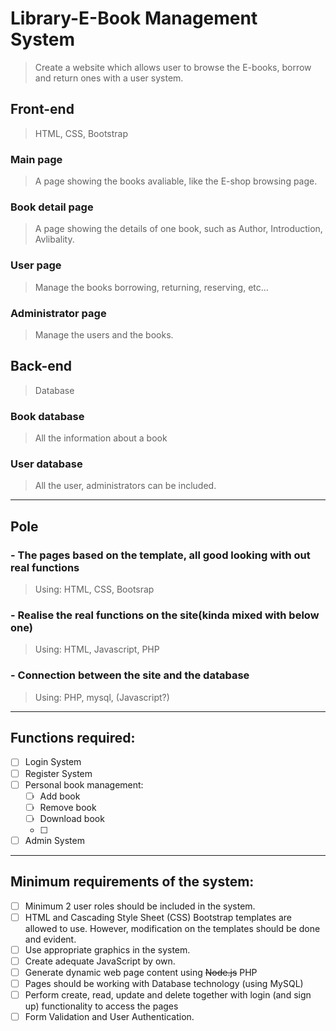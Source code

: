 # Library-E-Book Management System
>Create a website which allows user to browse the E-books, borrow and return ones with a user system.

## Front-end
>HTML, CSS, Bootstrap
### Main page
>A page showing the books avaliable, like the E-shop browsing page.
### Book detail page
>A page showing the details of one book, such as Author, Introduction, Avlibality.
### User page
>Manage the books borrowing, returning, reserving, etc...
### Administrator page
>Manage the users and the books.

## Back-end
>Database
### Book database
> All the information about a book
### User database
> All the user, administrators can be included.
------------------------------------------------------------------
## Pole
### - The pages based on the template, all good looking with out real functions
> Using: HTML, CSS, Bootsrap
### - Realise the real functions on the site(kinda mixed with below one)
> Using: HTML, Javascript, PHP
### - Connection between the site and the database 
> Using: PHP, mysql, (Javascript?)

------------------------------------------------------------------
## Functions required:
- [ ] Login System
- [ ] Register System
- [ ] Personal book management:
    - [ ] Add book 
    - [ ] Remove book
    - [ ] Download book
    - [ ] 
- [ ] Admin System

------------------------------------------------------------------
## Minimum requirements of the system:
- [ ] Minimum 2 user roles should be included in the system.
- [ ] HTML and Cascading Style Sheet (CSS) Bootstrap templates are allowed to use. However, modification on the templates should be done and evident.
- [ ] Use appropriate graphics in the system.
- [ ] Create adequate JavaScript by own.
- [ ] Generate dynamic web page content using ~~Node.js~~ PHP
- [ ] Pages should be working with Database technology (using MySQL)
- [ ] Perform create, read, update and delete together with login (and sign up) functionality to access the pages
- [ ] Form Validation and User Authentication.
